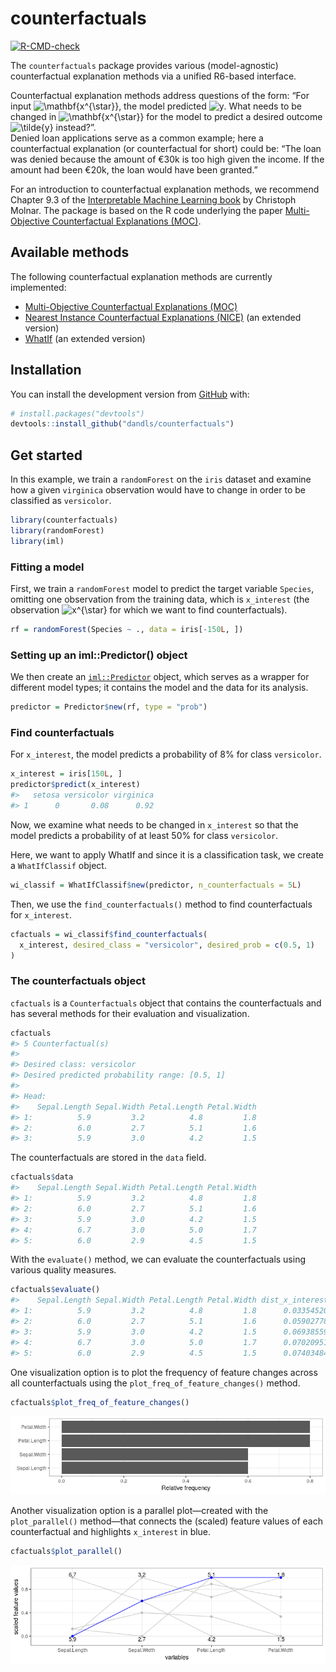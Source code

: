 
<!-- README.md is generated from README.Rmd. Please edit that file -->

# counterfactuals

<!-- badges: start -->

[![R-CMD-check](https://github.com/dandls/counterfactuals/workflows/R-CMD-check/badge.svg)](https://github.com/dandls/counterfactuals/actions)
<!-- badges: end -->

The `counterfactuals` package provides various (model-agnostic)
counterfactual explanation methods via a unified R6-based interface.

Counterfactual explanation methods address questions of the form: “For
input
![\\mathbf{x^{\\star}}](https://latex.codecogs.com/png.image?%5Cdpi%7B110%7D&space;%5Cbg_white&space;%5Cmathbf%7Bx%5E%7B%5Cstar%7D%7D
"\\mathbf{x^{\\star}}"), the model predicted
![y](https://latex.codecogs.com/png.image?%5Cdpi%7B110%7D&space;%5Cbg_white&space;y
"y"). What needs to be changed in
![\\mathbf{x^{\\star}}](https://latex.codecogs.com/png.image?%5Cdpi%7B110%7D&space;%5Cbg_white&space;%5Cmathbf%7Bx%5E%7B%5Cstar%7D%7D
"\\mathbf{x^{\\star}}") for the model to predict a desired outcome
![\\tilde{y}](https://latex.codecogs.com/png.image?%5Cdpi%7B110%7D&space;%5Cbg_white&space;%5Ctilde%7By%7D
"\\tilde{y}") instead?”.  
Denied loan applications serve as a common example; here a
counterfactual explanation (or counterfactual for short) could be: “The
loan was denied because the amount of €30k is too high given the income.
If the amount had been €20k, the loan would have been granted.”

For an introduction to counterfactual explanation methods, we recommend
Chapter 9.3 of the [Interpretable Machine Learning
book](https://christophm.github.io/interpretable-ml-book/) by Christoph
Molnar. The package is based on the R code underlying the paper
[Multi-Objective Counterfactual Explanations
(MOC)](https://link.springer.com/chapter/10.1007/978-3-030-58112-1_31).

## Available methods

The following counterfactual explanation methods are currently
implemented:

  - [Multi-Objective Counterfactual Explanations
    (MOC)](https://link.springer.com/chapter/10.1007%2F978-3-030-58112-1_31)
  - [Nearest Instance Counterfactual Explanations
    (NICE)](https://arxiv.org/abs/2104.07411) (an extended version)
  - [WhatIf](https://arxiv.org/abs/1907.04135) (an extended version)

## Installation

You can install the development version from
[GitHub](https://github.com/) with:

``` r
# install.packages("devtools")
devtools::install_github("dandls/counterfactuals")
```

## Get started

In this example, we train a `randomForest` on the `iris` dataset and
examine how a given `virginica` observation would have to change in
order to be classified as `versicolor`.

``` r
library(counterfactuals)
library(randomForest)
library(iml)
```

### Fitting a model

First, we train a `randomForest` model to predict the target variable
`Species`, omitting one observation from the training data, which is
`x_interest` (the observation
![x^{\\star}](https://latex.codecogs.com/png.image?%5Cdpi%7B110%7D&space;%5Cbg_white&space;x%5E%7B%5Cstar%7D
"x^{\\star}") for which we want to find counterfactuals).

``` r
rf = randomForest(Species ~ ., data = iris[-150L, ])
```

### Setting up an iml::Predictor() object

We then create an
[`iml::Predictor`](https://christophm.github.io/iml/reference/Predictor.html)
object, which serves as a wrapper for different model types; it contains
the model and the data for its analysis.

``` r
predictor = Predictor$new(rf, type = "prob")
```

### Find counterfactuals

For `x_interest`, the model predicts a probability of 8% for class
`versicolor`.

``` r
x_interest = iris[150L, ]
predictor$predict(x_interest)
#>   setosa versicolor virginica
#> 1      0       0.08      0.92
```

Now, we examine what needs to be changed in `x_interest` so that the
model predicts a probability of at least 50% for class `versicolor`.

Here, we want to apply WhatIf and since it is a classification task, we
create a `WhatIfClassif` object.

``` r
wi_classif = WhatIfClassif$new(predictor, n_counterfactuals = 5L)
```

Then, we use the `find_counterfactuals()` method to find counterfactuals
for `x_interest`.

``` r
cfactuals = wi_classif$find_counterfactuals(
  x_interest, desired_class = "versicolor", desired_prob = c(0.5, 1)
)
```

### The counterfactuals object

`cfactuals` is a `Counterfactuals` object that contains the
counterfactuals and has several methods for their evaluation and
visualization.

``` r
cfactuals
#> 5 Counterfactual(s) 
#>  
#> Desired class: versicolor 
#> Desired predicted probability range: [0.5, 1] 
#>  
#> Head: 
#>    Sepal.Length Sepal.Width Petal.Length Petal.Width
#> 1:          5.9         3.2          4.8         1.8
#> 2:          6.0         2.7          5.1         1.6
#> 3:          5.9         3.0          4.2         1.5
```

The counterfactuals are stored in the `data` field.

``` r
cfactuals$data
#>    Sepal.Length Sepal.Width Petal.Length Petal.Width
#> 1:          5.9         3.2          4.8         1.8
#> 2:          6.0         2.7          5.1         1.6
#> 3:          5.9         3.0          4.2         1.5
#> 4:          6.7         3.0          5.0         1.7
#> 5:          6.0         2.9          4.5         1.5
```

With the `evaluate()` method, we can evaluate the counterfactuals using
various quality measures.

``` r
cfactuals$evaluate()
#>    Sepal.Length Sepal.Width Petal.Length Petal.Width dist_x_interest no_changed dist_train dist_target minimality
#> 1:          5.9         3.2          4.8         1.8      0.03354520          2          0           0          0
#> 2:          6.0         2.7          5.1         1.6      0.05902778          3          0           0          2
#> 3:          5.9         3.0          4.2         1.5      0.06938559          2          0           0          0
#> 4:          6.7         3.0          5.0         1.7      0.07020951          3          0           0          1
#> 5:          6.0         2.9          4.5         1.5      0.07403484          4          0           0          2
```

One visualization option is to plot the frequency of feature changes
across all counterfactuals using the `plot_freq_of_feature_changes()`
method.

``` r
cfactuals$plot_freq_of_feature_changes()
```

![](man/figures/README-unnamed-chunk-10-1.png)<!-- -->

Another visualization option is a parallel plot—created with the
`plot_parallel()` method—that connects the (scaled) feature values of
each counterfactual and highlights `x_interest` in blue.

``` r
cfactuals$plot_parallel()
```

![](man/figures/README-unnamed-chunk-11-1.png)<!-- -->
